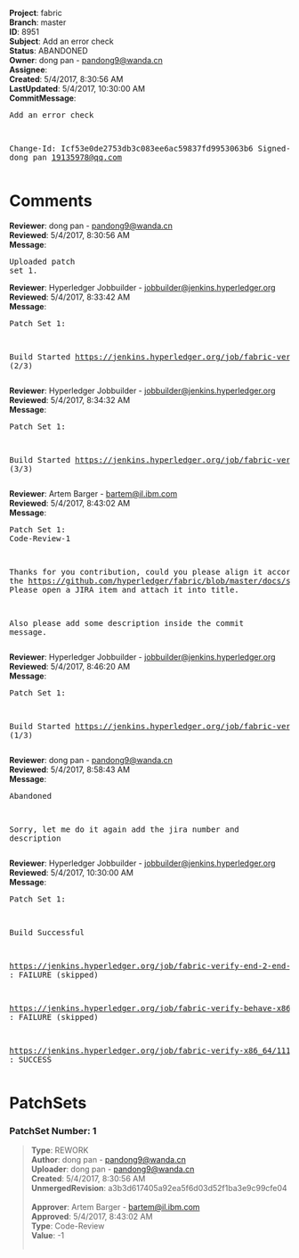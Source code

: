 <strong>Project</strong>: fabric<br><strong>Branch</strong>: master<br><strong>ID</strong>: 8951<br><strong>Subject</strong>: Add an error check<br><strong>Status</strong>: ABANDONED<br><strong>Owner</strong>: dong pan - pandong9@wanda.cn<br><strong>Assignee</strong>:<br><strong>Created</strong>: 5/4/2017, 8:30:56 AM<br><strong>LastUpdated</strong>: 5/4/2017, 10:30:00 AM<br><strong>CommitMessage</strong>:<br><pre>Add an error check

Change-Id: Icf53e0de2753db3c083ee6ac59837fd9953063b6
Signed-off-by: dong pan <19135978@qq.com>
</pre><h1>Comments</h1><strong>Reviewer</strong>: dong pan - pandong9@wanda.cn<br><strong>Reviewed</strong>: 5/4/2017, 8:30:56 AM<br><strong>Message</strong>: <pre>Uploaded patch set 1.</pre><strong>Reviewer</strong>: Hyperledger Jobbuilder - jobbuilder@jenkins.hyperledger.org<br><strong>Reviewed</strong>: 5/4/2017, 8:33:42 AM<br><strong>Message</strong>: <pre>Patch Set 1:

Build Started https://jenkins.hyperledger.org/job/fabric-verify-x86_64/11112/ (2/3)</pre><strong>Reviewer</strong>: Hyperledger Jobbuilder - jobbuilder@jenkins.hyperledger.org<br><strong>Reviewed</strong>: 5/4/2017, 8:34:32 AM<br><strong>Message</strong>: <pre>Patch Set 1:

Build Started https://jenkins.hyperledger.org/job/fabric-verify-behave-x86_64/5171/ (3/3)</pre><strong>Reviewer</strong>: Artem Barger - bartem@il.ibm.com<br><strong>Reviewed</strong>: 5/4/2017, 8:43:02 AM<br><strong>Message</strong>: <pre>Patch Set 1: Code-Review-1

Thanks for you contribution, could you please align it according to the https://github.com/hyperledger/fabric/blob/master/docs/source/CONTRIBUTING.rst? Please open a JIRA item and attach it into title.

Also please add some description inside the commit message.</pre><strong>Reviewer</strong>: Hyperledger Jobbuilder - jobbuilder@jenkins.hyperledger.org<br><strong>Reviewed</strong>: 5/4/2017, 8:46:20 AM<br><strong>Message</strong>: <pre>Patch Set 1:

Build Started https://jenkins.hyperledger.org/job/fabric-verify-end-2-end-x86_64/2642/ (1/3)</pre><strong>Reviewer</strong>: dong pan - pandong9@wanda.cn<br><strong>Reviewed</strong>: 5/4/2017, 8:58:43 AM<br><strong>Message</strong>: <pre>Abandoned

Sorry, let me do it again add the jira number and description</pre><strong>Reviewer</strong>: Hyperledger Jobbuilder - jobbuilder@jenkins.hyperledger.org<br><strong>Reviewed</strong>: 5/4/2017, 10:30:00 AM<br><strong>Message</strong>: <pre>Patch Set 1:

Build Successful 

https://jenkins.hyperledger.org/job/fabric-verify-end-2-end-x86_64/2642/ : FAILURE (skipped)

https://jenkins.hyperledger.org/job/fabric-verify-behave-x86_64/5171/ : FAILURE (skipped)

https://jenkins.hyperledger.org/job/fabric-verify-x86_64/11112/ : SUCCESS</pre><h1>PatchSets</h1><h3>PatchSet Number: 1</h3><blockquote><strong>Type</strong>: REWORK<br><strong>Author</strong>: dong pan - pandong9@wanda.cn<br><strong>Uploader</strong>: dong pan - pandong9@wanda.cn<br><strong>Created</strong>: 5/4/2017, 8:30:56 AM<br><strong>UnmergedRevision</strong>: a3b3d617405a92ea5f6d03d52f1ba3e9c99cfe04<br><br><strong>Approver</strong>: Artem Barger - bartem@il.ibm.com<br><strong>Approved</strong>: 5/4/2017, 8:43:02 AM<br><strong>Type</strong>: Code-Review<br><strong>Value</strong>: -1<br><br></blockquote>